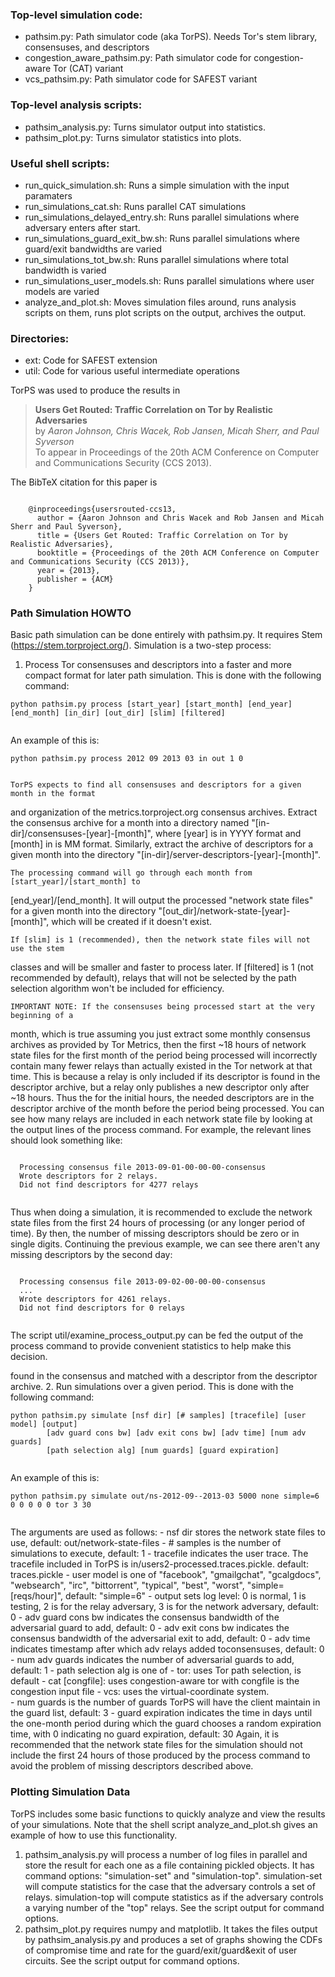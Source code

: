 ### Top-level simulation code:
- pathsim.py: Path simulator code (aka TorPS). Needs Tor's stem library, consensuses, and descriptors
- congestion_aware_pathsim.py: Path simulator code for congestion-aware Tor (CAT) variant
- vcs_pathsim.py: Path simulator code for SAFEST variant

### Top-level analysis scripts:
- pathsim_analysis.py: Turns simulator output into statistics.
- pathsim_plot.py: Turns simulator statistics into plots.

### Useful shell scripts:
- run_quick_simulation.sh: Runs a simple simulation with the input paramaters
- run_simulations_cat.sh: Runs parallel CAT simulations
- run_simulations_delayed_entry.sh: Runs parallel simulations where adversary enters after start.
- run_simulations_guard_exit_bw.sh: Runs parallel simulations where guard/exit bandwidths are varied
- run_simulations_tot_bw.sh: Runs parallel simulations where total bandwidth is varied
- run_simulations_user_models.sh: Runs parallel simulations where user models are varied
- analyze_and_plot.sh: Moves simulation files around, runs analysis scripts on them, runs plot scripts on the output, archives the output.

### Directories:
- ext: Code for SAFEST extension
- util: Code for various useful intermediate operations

TorPS was used to produce the results in
> **Users Get Routed: Traffic Correlation on Tor by Realistic Adversaries**  
> by _Aaron Johnson, Chris Wacek, Rob Jansen, Micah Sherr, and Paul Syverson_  
> To appear in Proceedings of the 20th ACM Conference on Computer and Communications Security (CCS 2013).  

The BibTeX citation for this paper is
<pre><code>
    @inproceedings{usersrouted-ccs13,
      author = {Aaron Johnson and Chris Wacek and Rob Jansen and Micah Sherr and Paul Syverson},
      title = {Users Get Routed: Traffic Correlation on Tor by Realistic Adversaries},
      booktitle = {Proceedings of the 20th ACM Conference on Computer and Communications Security (CCS 2013)},
      year = {2013},
      publisher = {ACM}
    }
</pre></code>

### Path Simulation HOWTO
Basic path simulation can be done entirely with pathsim.py. It requires Stem
(https://stem.torproject.org/). Simulation is a two-step process:
  1. Process Tor consensuses and descriptors into a faster and more compact format for
  later path simulation. This is done with the following command:
  <pre><code>python pathsim.py process [start_year] [start_month] [end_year] [end_month] [in_dir] [out_dir] [slim] [filtered]
  </pre></code>
  An example of this is:
  <pre><code>python pathsim.py process 2012 09 2013 03 in out 1 0
  </pre></code>
    TorPS expects to find all consensuses and descriptors for a given month in the format
  and organization of the metrics.torproject.org consensus archives. Extract the
  consensus archive for a month into a directory named
  "[in-dir]/consensuses-[year]-[month]", where [year] is in YYYY format and [month]
  in is MM format. Similarly, extract the archive of descriptors for a given month into
  the directory "[in-dir]/server-descriptors-[year]-[month]".
  
    The processing command will go through each month from [start_year]/[start_month] to
  [end_year]/[end_month]. It will output the processed "network state files" for
  a given month into the directory "[out_dir]/network-state-[year]-[month]", which will
  be created if it doesn't exist.
  
    If [slim] is 1 (recommended), then the network state files will not use the stem
  classes and will be smaller and faster to process later. If [filtered] is 1 (not
  recommended by default), relays that will not be selected by the path selection
  algorithm won't be included for efficiency.
  
    IMPORTANT NOTE: If the consensuses being processed start at the very beginning of a
  month, which is true assuming you just extract some monthly consensus archives as
  provided by Tor Metrics, then the first ~18 hours of network state files for the first
  month of the period being processed will incorrectly contain many fewer relays than
  actually existed in the Tor network at that time. This is
  because a relay is only included if its descriptor is found in the descriptor archive,
  but a relay only publishes a new descriptor only after ~18 hours. Thus the for the
  initial hours, the needed descriptors are in the descriptor archive of the month before
  the period being processed. You can see how many relays are included in each network
  state file by looking at the output lines of the process command. For example, the
  relevant lines should look something like:
  <pre><code>
  Processing consensus file 2013-09-01-00-00-00-consensus
  Wrote descriptors for 2 relays.
  Did not find descriptors for 4277 relays
  </pre></code>
  Thus when doing a simulation, it is recommended to exclude the network state files from
  the first 24 hours of processing (or any longer period of time). By then, the number
  of missing descriptors should be zero or in single digits. Continuing the previous
  example, we can see there aren't any missing descriptors by the second day:
  <pre><code>
  Processing consensus file 2013-09-02-00-00-00-consensus
  ...
  Wrote descriptors for 4261 relays.
  Did not find descriptors for 0 relays
  </pre></code>
  The script util/examine_process_output.py can be fed the output of the process command
  to provide convenient statistics to help make this decision.

  found in the consensus and matched with a descriptor from the descriptor archive.
  2. Run simulations over a given period. This is done with the following command:
  <pre><code>python pathsim.py simulate [nsf dir] [# samples] [tracefile] [user model] [output]
        [adv guard cons bw] [adv exit cons bw] [adv time] [num adv guards]
        [path selection alg] [num guards] [guard expiration]       
  </pre></code>
  An example of this is:
  <pre><code>python pathsim.py simulate out/ns-2012-09--2013-03 5000 none simple=6 0 0 0 0 0 tor 3 30
  </pre></code>
  The arguments are used as follows:
	- nsf dir stores the network state files to use, default: out/network-state-files
	- # samples is the number of simulations to execute, default: 1
	- tracefile indicates the user trace. The tracefile included in TorPS is in/users2-processed.traces.pickle. default: traces.pickle
	- user model is one of "facebook", "gmailgchat", "gcalgdocs", "websearch", "irc",
	  "bittorrent", "typical", "best", "worst", "simple=[reqs/hour]", default: "simple=6"
	- output sets log level: 0 is normal, 1 is testing, 2 is for the relay adversary, 3 is
	  for the network adversary, default: 0
	- adv guard cons bw indicates the consensus bandwidth of the adversarial guard to add,
	  default: 0
	- adv exit cons bw indicates the consensus bandwidth of the adversarial exit to add,
	  default: 0
	- adv time indicates timestamp after which adv relays added toconsensuses, default: 0
    - num adv guards indicates the number of adversarial guards to add, default: 1
    - path selection alg is one of
	    - tor: uses Tor path selection, is default
		- cat [congfile]: uses congestion-aware tor with congfile is the congestion input file
		- vcs: uses the virtual-coordinate system.        
	- num guards is the number of guards TorPS will have the client maintain in the
	    guard list, default: 3
	- guard expiration indicates the time in days until the one-month period during
	    which the guard chooses a random expiration time, with 0 indicating no guard
	    expiration, default: 30
  Again, it is recommended that the network state files for the simulation should not
  include the first 24 hours of those produced by the process command to avoid the
  problem of missing descriptors described above.
	    
### Plotting Simulation Data
TorPS includes some basic functions to quickly analyze and view the results of your
simulations. Note that the shell script analyze_and_plot.sh gives an example of how to use
this functionality.
  1. pathsim_analysis.py will process a number of log files in parallel and store the
result for each one as a file containing pickled objects. It has command options:
"simulation-set" and "simulation-top". simulation-set will compute statistics for the
case that the adversary controls a set of relays. simulation-top will compute statistics
as if the adversary controls a varying number of the "top" relays. See the script output
for command options.
  2. pathsim_plot.py requires numpy and matplotlib. It takes the files output by
pathsim_analysis.py and produces a set of graphs showing the CDFs of
compromise time and rate for the guard/exit/guard&exit of user circuits. See the script
output for command options.